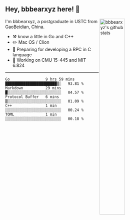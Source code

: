 ## Hey, bbbearxyz here! :wave:

<img align="right" alt="bbbearxyz's github stats" width="40%" src="https://github-readme-stats.vercel.app/api?username=bbbearxyz&show_icons=true">

I'm bbbearxyz, a postgraduate in USTC from GaoBeidian, China.

-   :hammer_and_pick:    know a little in Go and C++
-   :pencil2: Mac OS / Clion
-   :seedling: Preparing for developing a RPC in C language 
-   :thinking: Working on CMU 15-445 and MIT 6.824
---
<!--START_SECTION:waka-->
```text
Go                9 hrs 59 mins   ███████████████████████▒░   93.81 % 
Markdown          29 mins         █░░░░░░░░░░░░░░░░░░░░░░░░   04.57 % 
Protocol Buffer   6 mins          ▒░░░░░░░░░░░░░░░░░░░░░░░░   01.09 % 
C++               1 min           ░░░░░░░░░░░░░░░░░░░░░░░░░   00.24 % 
TOML              1 min           ░░░░░░░░░░░░░░░░░░░░░░░░░   00.18 % 
```
<!--END_SECTION:waka-->
